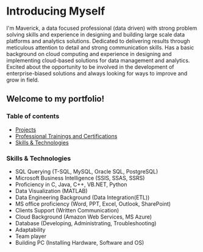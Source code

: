 <!--
**davdavid29/davdavid29** is a ✨ _special_ ✨ repository because its `README.md` (this file) appears on your GitHub profile.

Here are some ideas to get you started:

- 🔭 I’m currently working on ...
- 🌱 I’m currently learning ...
- 👯 I’m looking to collaborate on ...
- 🤔 I’m looking for help with ...
- 💬 Ask me about ...
- 📫 How to reach me: ...
- 😄 Pronouns: ...
- ⚡ Fun fact: ...
-->

# Introducing Myself
I'm Maverick, a data focused professional (data driven) with strong problem solving skills and experience in designing and building large scale data platforms and analytics solutions. Dedicated to delivering results through meticulous attention to detail and strong communication skills. Has a basic background on cloud computing and experience in designing and implementing cloud-based solutions for data management and analytics. Excited about the opportunity to be involved in the development of enterprise-biased solutions and always looking for ways to improve and grow in field.

## Welcome to my portfolio!  

### Table of contents
* [Projects](https://github.com/davdavid29/Projects-Overview)
* [Professional Trainings and Certifications](https://github.com/davdavid29/Trainings-and-Certifications)
* [Skills & Technologies](#skills-&-technologies)

### Skills & Technologies
* SQL Querying (T-SQL, MySQL, Oracle SQL, PostgreSQL)
* Microsoft Business Intelligence (SSIS, SSAS, SSRS)
* Proficiency in C, Java, C++, VB.NET, Python
* Data Visualization (MATLAB)
* Data Engineering Background (Data Integration(ETL))
* MS office proficiency (Word, PPT, Excel, Outlook, SharePoint)
* Clients Support (Written Communication)
* Cloud Background (Amazon Web Services, MS Azure)
* Database (Developing, Administrating, Troubleshooting)
* Adaptability
* Team player
* Building PC (Installing Hardware, Software and OS)
